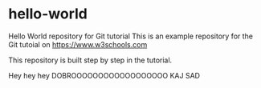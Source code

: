 # hello-world
Hello World repository for Git tutorial
This is an example repository for the Git tutoial on https://www.w3schools.com

This repository is built step by step in the tutorial.

Hey hey hey
DOBROOOOOOOOOOOOOOOOOO
KAJ SAD